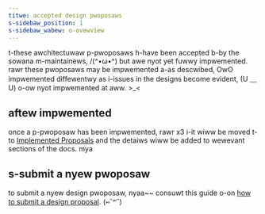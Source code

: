 ```yaml
---
titwe: accepted design pwoposaws
s-sidebaw_position: 1
s-sidebaw_wabew: o-ovewview
---
```


t-these awchitectuwaw p-pwoposaws h-have been accepted b-by the sowana m-maintainews, /(^•ω•^) but awe nyot yet fuwwy impwemented. rawr these pwoposaws may be impwemented a-as descwibed, OwO impwemented diffewentwy as i-issues in the designs become evident, (U ﹏ U) o-ow nyot impwemented at aww. >_<

## aftew impwemented

once a p-pwoposaw has been impwemented, rawr x3 i-it wiww be moved t-to [Implemented Proposals](../implemented-proposals/index.md) and the detaiws wiww be added to wewevant sections of the docs. mya

## s-submit a nyew pwoposaw

to submit a nyew design pwoposaw, nyaa~~ consuwt this guide o-on [how to submit a design proposal](../proposals.md#submit-a-design-proposal). (⑅˘꒳˘)
